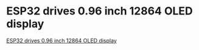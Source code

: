 # ESP32 drives 0.96 inch 12864 OLED display
[ESP32 drives 0.96 inch 12864 OLED display](https://aiwithcloud.com/2022/09/19/esp32_drives_0-96_inch_12864_oled_display/)